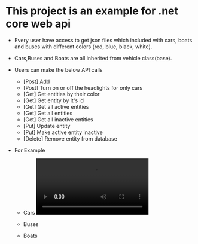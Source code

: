 # This project is an example for .net core web api

- Every user have access to get json files which included with cars, boats and buses with different colors (red, blue, black, white). 

- Cars,Buses and Boats are all inherited from vehicle class(base).

- Users can make the below API calls

	* [Post] Add
	* [Post] Turn on or off the headlights for only cars
	* [Get] Get entities by their color
	* [Get] Get entity by it's id
	* [Get] Get all active entities
	* [Get] Get all entities
	* [Get] Get all inactive entities
	* [Put] Update entity
	* [Put] Make active entity inactive
	* [Delete] Remove entity from database

- For Example 

	* Cars
	![Cars](https://github.com/mesuterenoglu/CarApiProject/blob/master/Postman/Cars.webm)
	* Buses

	* Boats
